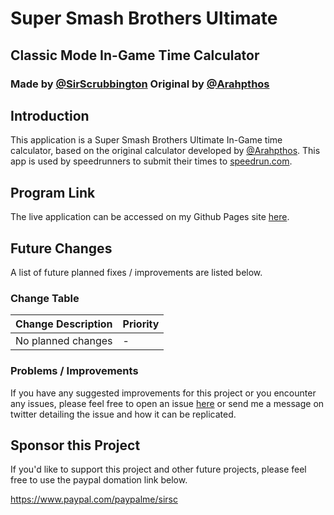 # Super Smash Brothers Ultimate
## Classic Mode In-Game Time Calculator
### Made by [@SirScrubbington](https://twitter.com/SirScrubbington) Original by [@Arahpthos](https://twitter.com/Arahpthos)

## Introduction
This application is a Super Smash Brothers Ultimate In-Game time calculator, based on the 
original calculator developed by [@Arahpthos](https://twitter.com/Arahpthos). This app is used by speedrunners to submit their times to [speedrun.com](https://www.speedrun.com/ssbu).

## Program Link
The live application can be accessed on my Github Pages site [here](https://sirscrubbington.github.io/ssbu-classic-igt-calc/index.html).

## Future Changes
A list of future planned fixes / improvements are listed below.

### Change Table
| Change Description | Priority |
| ------------------ | -------- |
| No planned changes | -        |

### Problems / Improvements
If you have any suggested improvements for this project or you encounter any issues, please feel free to open an issue [here](https://github.com/damon-murdoch/coverage-calculator/issues) or send me a message on twitter detailing the issue and how it can be replicated.

## Sponsor this Project
If you'd like to support this project and other future projects, 
please feel free to use the paypal domation link below.

https://www.paypal.com/paypalme/sirsc
